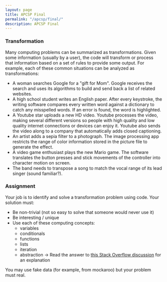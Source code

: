 ```yaml
---
layout: page
title: APCSP Final
permalink: "/apcsp/final/"
description: APCSP Final
---
```


### Transformation

Many computing problems can be summarized as transformations. Given some information (usually by a user), the code will transform or process that information based on a set of rules to provide some output. For example, each of these common situations can be analyzed as transformations:

* A woman searches Google for a "gift for Mom". Google receives the search and uses its algorithms to build and send back a list of related websites.
* A high school student writes an English paper. After every keystroke, the writing software compares every written word against a dictionary to catch any misspelled words. If an error is found, the word is highlighted.
* A Youtube star uploads a new HD video. Youtube processes the video, making several different versions so people with high quality and low quality internet connections or devices can enjoy it. Youtube also sends the video along to a company that automatically adds closed captioning.
* An artist adds a sepia filter to a photograph. The image processing app restricts the range of color information stored in the picture file to generate the effect.
* A video game enthusiast plays the new Mario game. The software translates the button presses and stick movements of the controller into character motion on screen. 
* The band needs to transpose a song to match the vocal range of its lead singer (sound familiar?).

### Assignment

Your job is to identify and solve a transformation problem using code. Your solution must:

* Be non-trivial (not so easy to solve that someone would never use it)
* Be interesting / unique
* Use each of these computing concepts:
  * variables
  * conditionals
  * functions
  * lists
  * iteration
  * abstraction -> Read the answer to [this Stack Overflow discussion](https://stackoverflow.com/questions/21220155/what-does-abstraction-mean-in-programming) for an explanation

You may use fake data (for example, from mockaroo) but your problem must real.